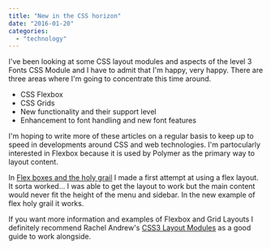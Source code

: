 ```yaml
---
title: "New in the CSS horizon"
date: "2016-01-20"
categories: 
  - "technology"
---
```


I've been looking at some CSS layout modules and aspects of the level 3 Fonts CSS Module and I have to admit that I'm happy, very happy. There are three areas where I'm going to concentrate this time around.

- CSS Flexbox
- CSS Grids
- New functionality and their support level
- Enhancement to font handling and new font features

I'm hoping to write more of these articles on a regular basis to keep up to speed in developments around CSS and web technologies. I'm partocularly interested in Flexbox because it is used by Polymer as the primary way to layout content.

In [Flex boxes and the holy grail](https://publishing-project.rivendellweb.net/flex-boxes-and-the-holy-grail/) I made a first attempt at using a flex layout. It sorta worked... I was able to get the layout to work but the main content would never fit the height of the menu and sidebar. In the new example of flex holy grail it works.

If you want more information and examples of Flexbox and Grid Layouts I definitely recommend Rachel Andrew's [CSS3 Layout Modules](https://rachelandrew.co.uk/books/css3-layout-modules) as a good guide to work alongside.
